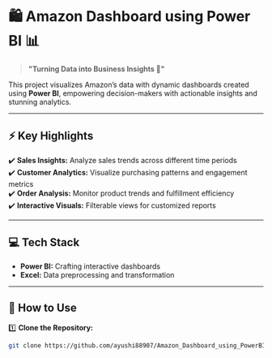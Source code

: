 # 🛍️ Amazon Dashboard using Power BI 📊  

> **"Turning Data into Business Insights 🚀"**

This project visualizes Amazon’s data with dynamic dashboards created using **Power BI**, empowering decision-makers with actionable insights and stunning analytics.

---

## ⚡ Key Highlights  

✔️ **Sales Insights:** Analyze sales trends across different time periods  
✔️ **Customer Analytics:** Visualize purchasing patterns and engagement metrics  
✔️ **Order Analysis:** Monitor product trends and fulfillment efficiency  
✔️ **Interactive Visuals:** Filterable views for customized reports  

---

## 💻 Tech Stack  
- **Power BI:** Crafting interactive dashboards  
- **Excel:** Data preprocessing and transformation  

---

## 📖 How to Use  
1️⃣ **Clone the Repository:**  
   ```bash
   git clone https://github.com/ayushi88907/Amazon_Dashboard_using_PowerBI.git
